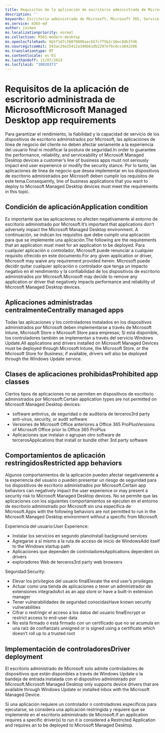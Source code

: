 ```yaml
---
title: Requisitos de la aplicación de escritorio administrada de Microsoft
description: ''
keywords: Escritorio administrado de Microsoft, Microsoft 365, Service, Documentation
ms.service: m365-md
author: jaimeo
ms.localizationpriority: normal
ms.collection: M365-modern-desktop
ms.openlocfilehash: 6b5f1d7cf8070808aecb57c7f5b2c16ec84b37d6
ms.sourcegitcommit: 543ac29a15412a348b61db2297e7bcdcca842206
ms.translationtype: MT
ms.contentlocale: es-ES
ms.lasthandoff: 11/07/2019
ms.locfileid: "38020373"
---
```

# <a name="microsoft-managed-desktop-app-requirements"></a><span data-ttu-id="83754-103">Requisitos de la aplicación de escritorio administrada de Microsoft</span><span class="sxs-lookup"><span data-stu-id="83754-103">Microsoft Managed Desktop app requirements</span></span>

<!--This topic is the target for aka.ms/app-req. This is aka link is used from EA agreeement for MMD. do not delete.-->

<!--Application addendum -->
 
<span data-ttu-id="83754-104">Para garantizar el rendimiento, la fiabilidad y la capacidad de servicio de los dispositivos de escritorio administrados por Microsoft, las aplicaciones de línea de negocio del cliente no deben afectar seriamente a la experiencia del usuario final ni modificar la postura de seguridad.</span><span class="sxs-lookup"><span data-stu-id="83754-104">In order to guarantee the performance, reliability, and serviceability of Microsoft Managed Desktop devices a customer’s line of business apps must not seriously impact end user experience or modify the security stance.</span></span> <span data-ttu-id="83754-105">Por lo tanto, las aplicaciones de línea de negocio que desea implementar en los dispositivos de escritorio administrados por Microsoft deben cumplir los requisitos de este tema.</span><span class="sxs-lookup"><span data-stu-id="83754-105">Consequently, line of business applications that you want to deploy to Microsoft Managed Desktop devices must meet the requirements in this topic.</span></span>

## <a name="application-condition"></a><span data-ttu-id="83754-106">Condición de aplicación</span><span class="sxs-lookup"><span data-stu-id="83754-106">Application condition</span></span>

<span data-ttu-id="83754-107">Es importante que las aplicaciones no afecten negativamente al entorno de escritorio administrado por Microsoft.</span><span class="sxs-lookup"><span data-stu-id="83754-107">It’s important that applications don’t adversely impact the Microsoft Managed Desktop environment.</span></span> <span data-ttu-id="83754-108">A continuación, se indican los requisitos que debe cumplir una aplicación para que se implemente una aplicación.</span><span class="sxs-lookup"><span data-stu-id="83754-108">The following are the requirements that an application must meet for an application to be deployed.</span></span> <span data-ttu-id="83754-109">Para cualquier aplicación o controlador, Microsoft puede renunciar a cualquier requisito ofrecido en este documento.</span><span class="sxs-lookup"><span data-stu-id="83754-109">For any given application or driver, Microsoft may waive any requirement provided herein.</span></span> <span data-ttu-id="83754-110">Microsoft puede decidir quitar cualquier aplicación o controlador que tenga un impacto negativo en el rendimiento y la confiabilidad de los dispositivos de escritorio administrados por Microsoft.</span><span class="sxs-lookup"><span data-stu-id="83754-110">Microsoft may decide to remove any application or driver that negatively impacts performance and reliability of Microsoft Managed Desktop devices.</span></span>

## <a name="centrally-managed-apps"></a><span data-ttu-id="83754-111">Aplicaciones administradas centralmente</span><span class="sxs-lookup"><span data-stu-id="83754-111">Centrally managed apps</span></span>

<span data-ttu-id="83754-112">Todas las aplicaciones y los controladores instalados en los dispositivos administrados por Microsoft deben implementarse a través de Microsoft Intune, Microsoft Store o Microsoft Store para empresas; Si está disponible, los controladores también se implementan a través del servicio Windows Update.</span><span class="sxs-lookup"><span data-stu-id="83754-112">All applications and drivers installed on Microsoft Managed Devices must be deployed through Microsoft Intune, the Microsoft Store, or the Microsoft Store for Business; if available, drivers will also be deployed through the Windows Update service.</span></span> 

## <a name="prohibited-app-classes"></a><span data-ttu-id="83754-113">Clases de aplicaciones prohibidas</span><span class="sxs-lookup"><span data-stu-id="83754-113">Prohibited app classes</span></span>

<span data-ttu-id="83754-114">Ciertos tipos de aplicaciones no se permiten en dispositivos de escritorio administrados por Microsoft:</span><span class="sxs-lookup"><span data-stu-id="83754-114">Certain application types are not permitted on Microsoft Managed Desktop devices:</span></span>
- <span data-ttu-id="83754-115">software antivirus, de seguridad o de auditoría de terceros</span><span class="sxs-lookup"><span data-stu-id="83754-115">3rd party anti-virus, security, or audit software</span></span>
- <span data-ttu-id="83754-116">Versiones de Microsoft Office anteriores a Office 365 ProPlus</span><span class="sxs-lookup"><span data-stu-id="83754-116">Versions of Microsoft Office prior to Office 365 ProPlus</span></span>
- <span data-ttu-id="83754-117">Aplicaciones que instalan o agrupan otro software de terceros</span><span class="sxs-lookup"><span data-stu-id="83754-117">Applications that install or bundle other 3rd party software</span></span>

## <a name="restricted-app-behaviors"></a><span data-ttu-id="83754-118">Comportamientos de aplicación restringidos</span><span class="sxs-lookup"><span data-stu-id="83754-118">Restricted app behaviors</span></span>

<span data-ttu-id="83754-119">Algunos comportamientos de la aplicación pueden afectar negativamente a la experiencia del usuario o pueden presentar un riesgo de seguridad para los dispositivos de escritorio administrados por Microsoft.</span><span class="sxs-lookup"><span data-stu-id="83754-119">Certain app behaviors can negatively impact the user experience or may present a security risk to Microsoft Managed Desktop devices.</span></span> <span data-ttu-id="83754-120">No se permite que las aplicaciones con los siguientes comportamientos se ejecuten en el entorno de escritorio administrado por Microsoft sin una específica de Microsoft.</span><span class="sxs-lookup"><span data-stu-id="83754-120">Apps with the following behaviors are not permitted to run in the Microsoft Managed Desktop environment without a specific  from Microsoft.</span></span>

<span data-ttu-id="83754-121">Experiencia del usuario:</span><span class="sxs-lookup"><span data-stu-id="83754-121">User Experience:</span></span>
- <span data-ttu-id="83754-122">Instalar los servicios en segundo plano</span><span class="sxs-lookup"><span data-stu-id="83754-122">Install background services</span></span>
- <span data-ttu-id="83754-123">Agregarse a sí mismo a la ruta de acceso de inicio de Windows</span><span class="sxs-lookup"><span data-stu-id="83754-123">Add itself to the Windows startup path</span></span>
- <span data-ttu-id="83754-124">Aplicaciones que dependen de controladores</span><span class="sxs-lookup"><span data-stu-id="83754-124">Applications dependent on drivers</span></span>
- <span data-ttu-id="83754-125">exploradores Web de terceros</span><span class="sxs-lookup"><span data-stu-id="83754-125">3rd party web browsers</span></span>

<span data-ttu-id="83754-126">Seguridad:</span><span class="sxs-lookup"><span data-stu-id="83754-126">Security:</span></span>
- <span data-ttu-id="83754-127">Elevar los privilegios del usuario final</span><span class="sxs-lookup"><span data-stu-id="83754-127">Elevate the end user’s privileges</span></span>
- <span data-ttu-id="83754-128">Actuar como una tienda de aplicaciones o tener un administrador de extensiones integrado</span><span class="sxs-lookup"><span data-stu-id="83754-128">Act as an app store or have a built-in extension manager</span></span>
- <span data-ttu-id="83754-129">Tener vulnerabilidades de seguridad conocidas</span><span class="sxs-lookup"><span data-stu-id="83754-129">Have known security vulnerabilities</span></span>
- <span data-ttu-id="83754-130">Cifrar o restringir el acceso a los datos del usuario final</span><span class="sxs-lookup"><span data-stu-id="83754-130">Encrypt or restrict access to end-user data</span></span>
- <span data-ttu-id="83754-131">No está firmado o está firmado con un certificado que no se acumula en una raíz de confianza</span><span class="sxs-lookup"><span data-stu-id="83754-131">Is unsigned or is signed using a certificate which doesn’t roll up to a trusted root</span></span>


## <a name="driver-deployment"></a><span data-ttu-id="83754-132">Implementación de controladores</span><span class="sxs-lookup"><span data-stu-id="83754-132">Driver deployment</span></span>

<span data-ttu-id="83754-133">El escritorio administrado de Microsoft solo admite controladores de dispositivos que están disponibles a través de Windows Update o la bandeja de entrada instalada con el dispositivo administrado por Microsoft.</span><span class="sxs-lookup"><span data-stu-id="83754-133">Microsoft Managed Desktop only supports device drivers that are available through Windows Update or installed inbox with the Microsoft Managed Device.</span></span> 

<span data-ttu-id="83754-134">Si una aplicación requiere un controlador o controladores específicos para ejecutarse, se considera una aplicación restringida y requiere que se implemente en el escritorio administrado de Microsoft.</span><span class="sxs-lookup"><span data-stu-id="83754-134">If an application requires a specific driver(s) to run it is considered a Restricted Application and requires an  to be deployed to Microsoft Managed Desktop.</span></span> 

